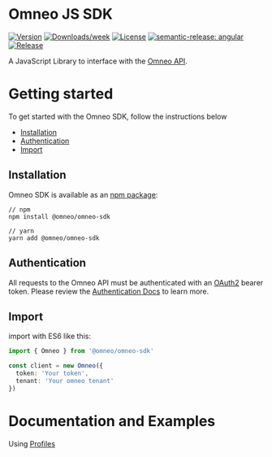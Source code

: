 # Omneo JS SDK

[![Version](https://img.shields.io/npm/v/@omneo/omneo-sdk.svg)](https://npmjs.org/package/@omneo/omneo-sdk)
[![Downloads/week](https://img.shields.io/npm/dw/@omneo/omneo-sdk.svg)](https://npmjs.org/package/@omneo/omneo-sdk)
[![License](https://img.shields.io/npm/l/@omneo/omneo-sdk.svg)](https://github.com/omneo/omneo-sdk/blob/master/package.json)
[![semantic-release: angular](https://img.shields.io/badge/semantic--release-angular-e10079?logo=semantic-release)](https://github.com/semantic-release/semantic-release)
[![Release](https://github.com/omneo/omneo-sdk/actions/workflows/semantic-release.yml/badge.svg)](https://github.com/omneo/omneo-sdk/actions/workflows/semantic-release.yml)

A JavaScript Library to interface with the [Omneo API](https://omneo.readme.io/reference).

# Getting started

To get started with the Omneo SDK, follow the instructions below

- [Installation](#installation)
- [Authentication](#authentication)
- [Import](#import)

## Installation

Omneo SDK is available as an [npm package](https://www.npmjs.com/package/@omneo/omneo-sdk):

```shell
// npm
npm install @omneo/omneo-sdk

// yarn
yarn add @omneo/omneo-sdk
```

## Authentication

All requests to the Omneo API must be authenticated with an [OAuth2](https://oauth.net/2/) bearer token.
Please review the [Authentication Docs](https://omneo.readme.io/docs/authentication) to learn more.

## Import

import with ES6 like this:

```typescript
import { Omneo } from '@omneo/omneo-sdk'

const client = new Omneo({
  token: 'Your token',
  tenant: 'Your omneo tenant'
})
```

# Documentation and Examples

Using [Profiles](./src/omneo/resources/profiles/README.md)

